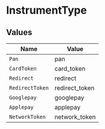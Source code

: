 # InstrumentType


## Values

| Name            | Value           |
| --------------- | --------------- |
| `Pan`           | pan             |
| `CardToken`     | card_token      |
| `Redirect`      | redirect        |
| `RedirectToken` | redirect_token  |
| `Googlepay`     | googlepay       |
| `Applepay`      | applepay        |
| `NetworkToken`  | network_token   |